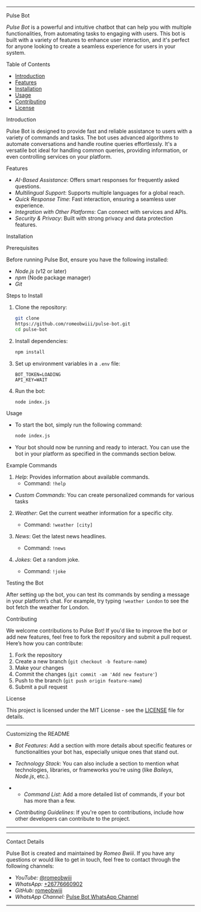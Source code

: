 
---

Pulse Bot

*Pulse Bot* is a powerful and intuitive chatbot that can help you with multiple functionalities, from automating tasks to engaging with users. This bot is built with a variety of features to enhance user interaction, and it's perfect for anyone looking to create a seamless experience for users in your system.

Table of Contents
- [Introduction](#introduction)
- [Features](#features)
- [Installation](#installation)
- [Usage](#usage)
- [Contributing](#contributing)
- [License](#license)

Introduction

Pulse Bot is designed to provide fast and reliable assistance to users with a variety of commands and tasks. The bot uses advanced algorithms to automate conversations and handle routine queries effortlessly. It's a versatile bot ideal for handling common queries, providing information, or even controlling services on your platform.

Features
- *AI-Based Assistance*: Offers smart responses for frequently asked questions.
- *Multilingual Support*: Supports multiple languages for a global reach.
- *Quick Response Time*: Fast interaction, ensuring a seamless user experience.
- *Integration with Other Platforms*: Can connect with services and APIs.
- *Security & Privacy*: Built with strong privacy and data protection features.

Installation

Prerequisites

Before running Pulse Bot, ensure you have the following installed:
- *Node.js* (v12 or later)
- *npm* (Node package manager)
- *Git*

Steps to Install

1. Clone the repository:
   ```bash
   git clone
   https://github.com/romeobwiii/pulse-bot.git
   cd pulse-bot
   ```

2. Install dependencies:
   ```bash
   npm install
   ```

3. Set up environment variables in a `.env` file:
   ```plaintext
   BOT_TOKEN=LOADING
   API_KEY=WAIT
   ```

4. Run the bot:
   ```bash
   node index.js
   ```

Usage

- To start the bot, simply run the following command:
  ```bash
  node index.js
  ```

- Your bot should now be running and ready to interact. You can use the bot in your platform as specified in the commands section below.

Example Commands

1. *Help*: Provides information about available commands.
   - Command: `!help`
- *Custom Commands*: You can create personalized commands for various tasks

2. *Weather*: Get the current weather information for a specific city.
   - Command: `!weather [city]`

3. *News*: Get the latest news headlines.
   - Command: `!news`

4. *Jokes*: Get a random joke.
   - Command: `!joke`

Testing the Bot

After setting up the bot, you can test its commands by sending a message in your platform’s chat. For example, try typing `!weather London` to see the bot fetch the weather for London.

Contributing

We welcome contributions to Pulse Bot! If you'd like to improve the bot or add new features, feel free to fork the repository and submit a pull request. Here’s how you can contribute:

1. Fork the repository
2. Create a new branch (`git checkout -b feature-name`)
3. Make your changes
4. Commit the changes (`git commit -am 'Add new feature'`)
5. Push to the branch (`git push origin feature-name`)
6. Submit a pull request

License

This project is licensed under the MIT License - see the [LICENSE](LICENSE) file for details.

---

Customizing the README

- *Bot Features*: Add a section with more details about specific features or functionalities your bot has, especially unique ones that stand out.
- *Technology Stack*: You can also include a section to mention what technologies, libraries, or frameworks you're using (like *Baileys*, *Node.js*, etc.).

- - *Command List*: Add a more detailed list of commands, if your bot has more than a few.
- *Contributing Guidelines*: If you're open to contributions, include how other developers can contribute to the project.

---

---

Contact Details

Pulse Bot is created and maintained by *Romeo Bwiii*. If you have any questions or would like to get in touch, feel free to contact through the following channels:

- *YouTube:* [@romeobwiii](https://www.youtube.com/c/romeobwiii)
- *WhatsApp:* [+26776660902](https://wa.me/+26776660902)
- *GitHub:* [romeobwiii](https://github.com/romeobwiii)
- *WhatsApp Channel:* [Pulse Bot WhatsApp Channel](https://whatsapp.com/channel/0029Vb6uA207NoZw7KMaqk2p)

---

